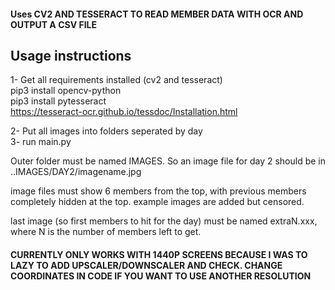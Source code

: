 #### Uses CV2 AND TESSERACT TO READ MEMBER DATA WITH OCR AND OUTPUT A CSV FILE


## Usage instructions

1- Get all requirements installed (cv2 and tesseract)  
pip3 install opencv-python   
pip3 install pytesseract   
https://tesseract-ocr.github.io/tessdoc/Installation.html   

2- Put all images into folders seperated by day   
3- run main.py   

Outer folder must be named IMAGES. So an image file for day 2 should be in ..IMAGES/DAY2/imagename.jpg

image files must show 6 members from the top, with previous members completely hidden at the top. example images are added but censored.

last image (so first members to hit for the day) must be named extraN.xxx, where N is the number of members left to get.

#### CURRENTLY ONLY WORKS WITH 1440P SCREENS BECAUSE I WAS TO LAZY TO ADD UPSCALER/DOWNSCALER AND CHECK. CHANGE COORDINATES IN CODE IF YOU WANT TO USE ANOTHER RESOLUTION

